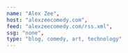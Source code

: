 ```yaml
---
name: "Alex Zee",
host: "alexzeecomedy.com",
feed: "alexzeecomedy.com/rss.xml",
ssg: "none",
type: "blog, comedy, art, technology"
---
```


